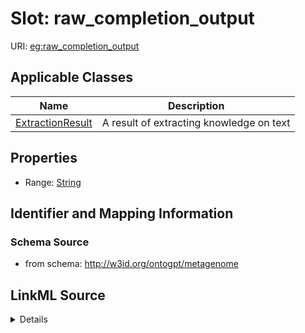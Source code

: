 # Slot: raw_completion_output

URI: [eg:raw_completion_output](http://w3id.org/ontogpt/environmental-metagenome/raw_completion_output)



<!-- no inheritance hierarchy -->




## Applicable Classes

| Name | Description |
| --- | --- |
[ExtractionResult](ExtractionResult.md) | A result of extracting knowledge on text






## Properties

* Range: [String](String.md)







## Identifier and Mapping Information







### Schema Source


* from schema: http://w3id.org/ontogpt/metagenome




## LinkML Source

<details>
```yaml
name: raw_completion_output
from_schema: http://w3id.org/ontogpt/metagenome
rank: 1000
alias: raw_completion_output
owner: ExtractionResult
domain_of:
- ExtractionResult
range: string

```
</details>
